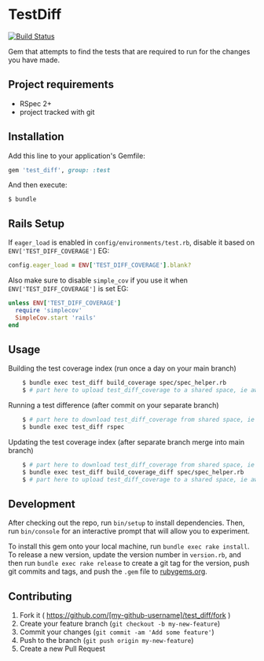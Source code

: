 # TestDiff
[![Build Status](https://travis-ci.org/grantspeelman/test_diff.svg?branch=master)](https://travis-ci.org/grantspeelman/test_diff)

Gem that attempts to find the tests that are required to run for the changes you have made.

## Project requirements

* RSpec 2+
* project tracked with git

## Installation

Add this line to your application's Gemfile:

```ruby
gem 'test_diff', group: :test
```

And then execute:

    $ bundle

## Rails Setup

If `eager_load` is enabled in `config/environments/test.rb`, disable it based on `ENV['TEST_DIFF_COVERAGE']`
EG:

```ruby
config.eager_load = ENV['TEST_DIFF_COVERAGE'].blank?
```

Also make sure to disable `simple_cov` if you use it when `ENV['TEST_DIFF_COVERAGE']` is set
EG:

```ruby
unless ENV['TEST_DIFF_COVERAGE']
  require 'simplecov'
  SimpleCov.start 'rails'
end
```

## Usage

Building the test coverage index (run once a day on your main branch)

```bash
    $ bundle exec test_diff build_coverage spec/spec_helper.rb
    $ # part here to upload test_diff_coverage to a shared space, ie aws
```

Running a test difference (after commit on your separate branch)

```bash
    $ # part here to download test_diff_coverage from shared space, ie aws
    $ bundle exec test_diff rspec
```

Updating the test coverage index (after separate branch merge into main branch)

```bash
    $ # part here to download test_diff_coverage from shared space, ie aws
    $ bundle exec test_diff build_coverage_diff spec/spec_helper.rb
    $ # part here to upload test_diff_coverage to a shared space, ie aws
```

## Development

After checking out the repo, run `bin/setup` to install dependencies. Then, run `bin/console` for an interactive prompt that will allow you to experiment.

To install this gem onto your local machine, run `bundle exec rake install`. To release a new version, update the version number in `version.rb`, and then run `bundle exec rake release` to create a git tag for the version, push git commits and tags, and push the `.gem` file to [rubygems.org](https://rubygems.org).

## Contributing

1. Fork it ( https://github.com/[my-github-username]/test_diff/fork )
2. Create your feature branch (`git checkout -b my-new-feature`)
3. Commit your changes (`git commit -am 'Add some feature'`)
4. Push to the branch (`git push origin my-new-feature`)
5. Create a new Pull Request
